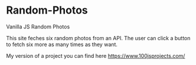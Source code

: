 # Random-Photos
Vanilla JS Random Photos

This site feches six random photos from an API. The user can click a button to fetch six more as many times as they want.

My version of a project you can find here https://www.100jsprojects.com/
